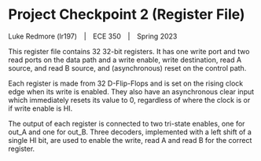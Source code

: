 # Project Checkpoint 2 (Register File)
Luke Redmore (lr197)&emsp;|&emsp;ECE 350&emsp;|&emsp;Spring 2023

This register file contains 32 32-bit registers. It has one write port and two read ports on the data path and a write enable, write destination, read A source, and read B source, and (asynchronous) reset on the control path.

Each register is made from 32 D-Flip-Flops and is set on the rising clock edge when its write is enabled. They also have an asynchronous clear input which immediately resets its value to 0, regardless of where the clock is or if write enable is HI.

The output of each register is connected to two tri-state enables, one for out_A and one for out_B. Three decoders, implemented with a left shift of a single HI bit, are used to enable the write, read A and read B for the correct register.

